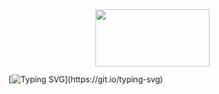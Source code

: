 <div id="header" align="center">
  <img src="https://media.giphy.com/media/1C8bHHJturSx2/giphy.gif" width="200" height="100"/>
</div>


[![Typing SVG](https://readme-typing-svg.herokuapp.com?font=Ubuntu&color=F7643B&center=true&vCenter=true&lines=Hey+there%2C+stranger.+Welcome+to+my+GitHub!)](https://git.io/typing-svg)
